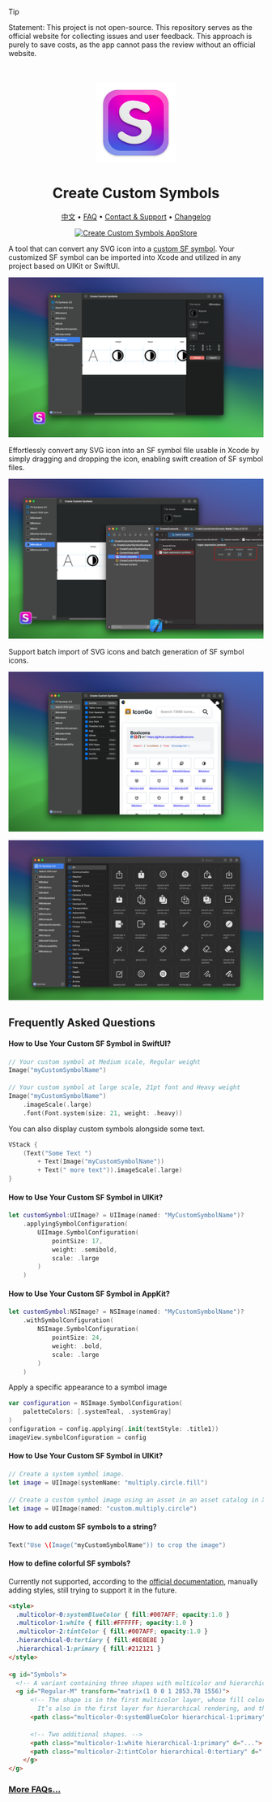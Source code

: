 <!--idoc:ignore:start-->
> [!TIP]
> Statement: This project is not open-source. This repository serves as the official website for collecting issues and user feedback. This approach is purely to save costs, as the app cannot pass the review without an official website.
<!--idoc:ignore:end-->

<div align="center">
  <br />
  <br />
  <img src="./assets/logo.png" alt="Create Custom Symbols LOGO" width="160" height="160">
  <h1>Create Custom Symbols</h1>
  <!--rehype:style=border: 0;-->
  <p>
    <a href="./README.zh.md">中文</a> • 
    <a href="#frequently-asked-questions">FAQ</a> • 
    <a href="https://wangchujiang.com/#/contact">Contact & Support</a> • 
    <a href="https://github.com/jaywcjlove/create-custom-symbols/releases">Changelog</a>
  </p>
  <p>
    <a target="_blank" href="https://apps.apple.com/app/create-custom-symbols/id6476924627" title="Create Custom Symbols AppStore"><img alt="Create Custom Symbols AppStore" src="https://jaywcjlove.github.io/sb/download/macos.svg" height="51"></a>
  </p>
</div>

A tool that can convert any SVG icon into a [custom SF symbol](https://developer.apple.com/documentation/uikit/uiimage/creating_custom_symbol_images_for_your_app). Your customized SF symbol can be imported into Xcode and utilized in any project based on UIKit or SwiftUI.

![RegexMate screenshots-1](./assets/screenshots-1.png)

Effortlessly convert any SVG icon into an SF symbol file usable in Xcode by simply dragging and dropping the icon, enabling swift creation of SF symbol files.

![RegexMate screenshots-2](./assets/screenshots-2.png)

Support batch import of SVG icons and batch generation of SF symbol icons.

![RegexMate screenshots-3](./assets/screenshots-3.png)

![RegexMate screenshots-4](./assets/screenshots-4.png)

## Frequently Asked Questions

#### How to Use Your Custom SF Symbol in SwiftUI?

```swift
// Your custom symbol at Medium scale, Regular weight
Image("myCustomSymbolName")

// Your custom symbol at large scale, 21pt font and Heavy weight
Image("myCustomSymbolName")
    .imageScale(.large)
    .font(Font.system(size: 21, weight: .heavy))
```

You can also display custom symbols alongside some text.

```swift
VStack {
    (Text("Some Text ")
        + Text(Image("myCustomSymbolName"))
        + Text(" more text")).imageScale(.large)
}
```

#### How to Use Your Custom SF Symbol in UIKit?

```swift
let customSymbol:UIImage? = UIImage(named: "MyCustomSymbolName")?
    .applyingSymbolConfiguration(
        UIImage.SymbolConfiguration(
            pointSize: 17,
            weight: .semibold,
            scale: .large
        )
    )
```

#### How to Use Your Custom SF Symbol in AppKit?

```swift
let customSymbol:NSImage? = NSImage(named: "MyCustomSymbolName")?
    .withSymbolConfiguration(
        NSImage.SymbolConfiguration(
            pointSize: 24,
            weight: .bold,
            scale: .large
        )
    )
```

Apply a specific appearance to a symbol image

```swift
var configuration = NSImage.SymbolConfiguration(
    paletteColors: [.systemTeal, .systemGray]
)
configuration = config.applying(.init(textStyle: .title1))
imageView.symbolConfiguration = config
```

#### How to Use Your Custom SF Symbol in UIKit?

```swift
// Create a system symbol image.
let image = UIImage(systemName: "multiply.circle.fill")                  

// Create a custom symbol image using an asset in an asset catalog in Xcode.
let image = UIImage(named: "custom.multiply.circle")
```

#### How to add custom SF symbols to a string?

```swift
Text("Use \(Image("myCustomSymbolName")) to crop the image")
```

#### How to define colorful SF symbols?

Currently not supported, according to the [official documentation](https://developer.apple.com/documentation/uikit/uiimage/creating_custom_symbol_images_for_your_app), manually adding styles, still trying to support it in the future.

```html
<style>
  .multicolor-0:systemBlueColor { fill:#007AFF; opacity:1.0 }
  .multicolor-1:white { fill:#FFFFFF; opacity:1.0 }
  .multicolor-2:tintColor { fill:#007AFF; opacity:1.0 }
  .hierarchical-0:tertiary { fill:#8E8E8E }
  .hierarchical-1:primary { fill:#212121 }
</style>

<g id="Symbols">
  <!-- A variant containing three shapes with multicolor and hierarchical annotations. -->
  <g id="Regular-M" transform="matrix(1 0 0 1 2853.78 1556)">
      <!-- The shape is in the first multicolor layer, whose fill color is systemBlueColor. 
        It’s also in the first layer for hierarchical rendering, and the level is primary. -->
      <path class="multicolor-0:systemBlueColor hierarchical-1:primary" d="...">
  
      <!-- Two additional shapes. -->
      <path class="multicolor-1:white hierarchical-1:primary" d="...">
      <path class="multicolor-2:tintColor hierarchical-0:tertiary" d="...">
    </g>
</g>
```

### [More FAQs…](https://github.com/jaywcjlove/create-custom-symbols/issues)

<!--idoc:config:
site: Create Custom Symbols
title: Copybook Generator is a tool that can convert any SVG icon into a custom SF symbol - 
description: A tool that can convert any SVG icon into a custom SF symbol. Your customized SF symbol can be imported into Xcode and utilized in any project based on UIKit or SwiftUI
keywords: sfsymbol,svg,symbol,custom symbol,create custom symbols
-->